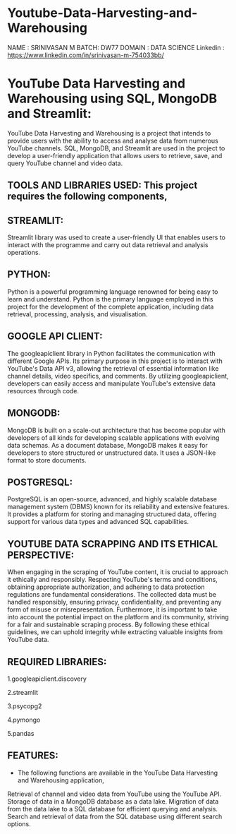 # Youtube-Data-Harvesting-and-Warehousing
NAME : SRINIVASAN M
BATCH: DW77
DOMAIN : DATA SCIENCE
Linkedin : https://www.linkedin.com/in/srinivasan-m-754033bb/

# YouTube Data Harvesting and Warehousing using SQL, MongoDB and Streamlit:

YouTube Data Harvesting and Warehousing is a project that intends to provide users with the ability to access and analyse data from numerous YouTube channels. SQL, MongoDB, and Streamlit are used in the project to develop a user-friendly application that allows users to retrieve, save, and query YouTube channel and video data.

## TOOLS AND LIBRARIES USED: This project requires the following components,

## STREAMLIT: 

Streamlit library was used to create a user-friendly UI that enables users to interact with the programme and carry out data retrieval and analysis operations.

## PYTHON: 

Python is a powerful programming language renowned for being easy to learn and understand. Python is the primary language employed in this project for the development of the complete application, including data retrieval, processing, analysis, and visualisation.

## GOOGLE API CLIENT: 

The googleapiclient library in Python facilitates the communication with different Google APIs. Its primary purpose in this project is to interact with YouTube's Data API v3, allowing the retrieval of essential information like channel details, video specifics, and comments. By utilizing googleapiclient, developers can easily access and manipulate YouTube's extensive data resources through code.

## MONGODB: 

MongoDB is built on a scale-out architecture that has become popular with developers of all kinds for developing scalable applications with evolving data schemas. As a document database, MongoDB makes it easy for developers to store structured or unstructured data. It uses a JSON-like format to store documents.

## POSTGRESQL: 

PostgreSQL is an open-source, advanced, and highly scalable database management system (DBMS) known for its reliability and extensive features. It provides a platform for storing and managing structured data, offering support for various data types and advanced SQL capabilities.

## YOUTUBE DATA SCRAPPING AND ITS ETHICAL PERSPECTIVE: 

When engaging in the scraping of YouTube content, it is crucial to approach it ethically and responsibly. Respecting YouTube's terms and conditions, obtaining appropriate authorization, and adhering to data protection regulations are fundamental considerations. The collected data must be handled responsibly, ensuring privacy, confidentiality, and preventing any form of misuse or misrepresentation. Furthermore, it is important to take into account the potential impact on the platform and its community, striving for a fair and sustainable scraping process. By following these ethical guidelines, we can uphold integrity while extracting valuable insights from YouTube data.

## REQUIRED LIBRARIES:

1.googleapiclient.discovery

2.streamlit

3.psycopg2

4.pymongo

5.pandas

## FEATURES:

- The following functions are available in the YouTube Data Harvesting and Warehousing application,

Retrieval of channel and video data from YouTube using the YouTube API.
Storage of data in a MongoDB database as a data lake.
Migration of data from the data lake to a SQL database for efficient querying and analysis.
Search and retrieval of data from the SQL database using different search options.
